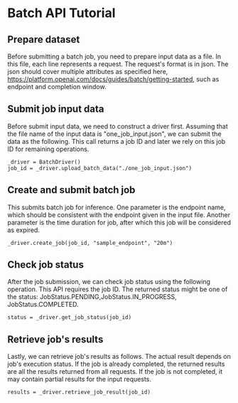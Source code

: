 # Batch API Tutorial

## Prepare dataset
Before submitting a batch job, you need to prepare input data as a file. 
In this file, each line represents a request. 
The request's format is in json. 
The json should cover multiple attributes as specified here, https://platform.openai.com/docs/guides/batch/getting-started, such as endpoint and completion window. 

## Submit job input data
Before submit input data, we need to construct a driver first. Assuming that the file name of the input data is "one_job_input.json", we can
submit the data as the following. This call returns a job ID and later we rely on this job ID for remaining operations.

```
_driver = BatchDriver()
job_id = _driver.upload_batch_data("./one_job_input.json")
```

## Create and submit batch job
This submits batch job for inference.
One parameter is the endpoint name, which should be consistent with the endpoint given in the input file. 
Another parameter is the time duration for job, after which this job will be considered as expired.

```
_driver.create_job(job_id, "sample_endpoint", "20m")
```

## Check job status
After the job submission, we can check job status using the following operation. This API requires the job ID. 
The returned status might be one of the status: JobStatus.PENDING,JobStatus.IN_PROGRESS, JobStatus.COMPLETED. 

```
status = _driver.get_job_status(job_id)
```

## Retrieve job's results
Lastly, we can retrieve job's results as follows. 
The actual result depends on job's execution status. 
If the job is already completed, the returned results are all the results returned from all requests. 
If the job is not completed, it may contain partial results for the input requests.

```
results = _driver.retrieve_job_result(job_id)
```

